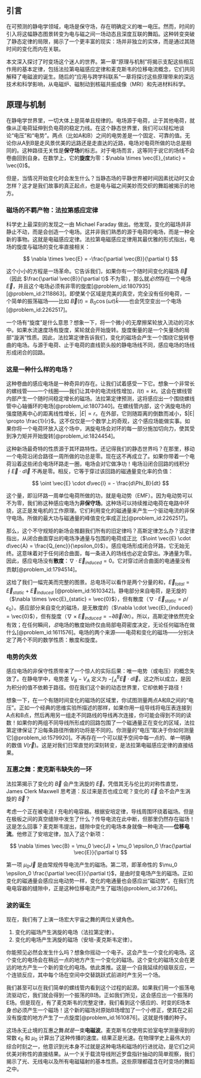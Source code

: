 ## 引言
在可预测的静电学领域，电场是保守场，存在明确定义的唯一电压。然而，时间的引入将这幅静态图景转变为电与磁之间一场动态且深度互联的舞蹈。这种转变突破了静态定律的局限，揭示了一个更丰富的现实：场并非独立的实体，而是通过其随时间的变化而内在关联。

本文深入探讨了时变场这个迷人的世界。第一章“原理与机制”将揭示支配这些相互作用的基本定律，包括法拉第电磁感应定律和麦克斯韦的位移电流概念，它们共同解释了电磁波的诞生。随后的“应用与跨学科联系”一章将探讨这些原理带来的深远技术和科学影响，从电磁炉、磁制动到核磁共振成像（MRI）和先进材料科学。

## 原理与机制

在静电学世界里，一切大体上是简单且规律的。电场源于电荷，止于其他电荷，就像从正电荷延伸到负电荷的稳定力线。在这个静态世界里，我们可以轻松地谈论“电压”和“电势”。两点（比如A和B）之间的电势差是一个固定、可靠的值。无论你从A到B是走风景优美的远路还是走直达的近路，电场对电荷所做的功总是相同的。这种路径无关性是**保守场**的标志。对于电场而言，这等同于说它的场线不会卷曲回到自身。在数学上，它的**旋度**为零：$\nabla \times \vec{E}_{static} = \vec{0}$。

但是，当情况开始变化时会发生什么？当静态场的平静世界被时间因素扰动时又会怎样？这才是我们故事的真正起点，也是电与磁之间美妙而交织的舞蹈被揭示的地方。

### 磁场的不羁产物：法拉第感应定律

科学史上最深刻的发现之一由 Michael Faraday 做出。他发现，变化的磁场并非静止不动，而是会创造一个电场。这并非我们熟悉的源于电荷的电场，而是一种全新的事物。这就是电磁感应定律。法拉第电磁感应定律用其最优雅的形式指出，电场的旋度与磁场的变化率直接相关：

$$ \nabla \times \vec{E} = -\frac{\partial \vec{B}}{\partial t} $$

这个小小的方程是一场革命。它告诉我们，如果你有一个随时间变化的磁场 $\vec{B}$（因此 $\frac{\partial \vec{B}}{\partial t}$ 不为零），那么就*必然*存在一个电场 $\vec{E}$，并且这个电场必须有非零的旋度[@problem_id:1807935] [@problem_id:2118863]。即使某个区域是完美的真空，完全没有任何电荷，一个简单的振荡磁场——比如 $\vec{B}(t) = B_0 \cos(\omega t) \hat{k}$——也会凭空变出一个电场[@problem_id:2262517]。

一个场有“旋度”是什么意思？想象一下，将一个微小的无摩擦桨轮放入流动的河水中。如果水流速度场有旋度，桨轮就会开始旋转。旋度衡量的是一个矢量场的局部“漩涡”性质。因此，法拉第定律告诉我们，变化的磁场会产生一个围绕它旋转卷曲的电场。与源于电荷、止于电荷的直线箭头般的静电场线不同，感应电场的场线形成闭合的回路。

### 这是一种什么样的电场？

这种卷曲的感应电场是一种奇异的存在。让我们试着感受一下它。想象一个非常长的螺线管——一个线圈——我们让其中的电流线性增加，$I(t) = kt$。这会在螺线管内部产生一个随时间稳定增长的磁场。法拉第定律预测，这将感应出一个围绕螺线管中心轴循环的电场[@problem_id:1807340]。在螺线管内部，这个涡旋电场的强度随离中心的距离线性增长，$|E| \propto r$。在外部，它则随距离的倒数而减小，$|E| \propto \frac{1}{r}$。这不仅仅是一个数学上的奇观，这个感应场能做实事。如果你将一个电荷环放入这个场中，涡旋电场会对环的每一部分施加切向力，使其受到净力矩并开始旋转[@problem_id:1824454]。

这种新场最奇特的性质源于其环路特性。还记得我们的静态世界吗？在那里，移动一个电荷沿闭合路径一周所做的功总是零。现在这不再成立了。如果你带着一个电荷沿着这些闭合电场环路走一圈，电场会对它做净功！电场沿闭合回路的线积分 $\oint \vec{E} \cdot d\vec{l}$ 不再是零。相反，它等于穿过该回路的磁通量变化率的负值：

$$ \oint \vec{E} \cdot d\vec{l} = - \frac{d\Phi_B}{dt} $$

这个量，即沿环路一周单位电荷所做的功，就是电动势（EMF）。因为电动势可以不为零，我们称这种感应电场为**非保守场**。这种场可以持续推动电荷在电路中环绕，这正是发电机的工作原理。它们利用变化的磁通量来产生一个驱动电流的非保守电场。所做的最大功与磁通量的峰值变化率成正比[@problem_id:2262517]。

那么，这个不守规矩的新场会推翻我们所有的旧定律吗？高斯定律怎么办？该定律指出，从闭合曲面穿出的电场净通量与包围的电荷成正比（$\oint \vec{E} \cdot d\vec{A} = \frac{Q_{enc}}{\epsilon_0}$）。感应电场形成闭合环路，它无始无终。这意味着对于任何闭合曲面，每一条进入的场线也必定会穿出。净通量为零。因此，感应电场没有**散度**：$\nabla \cdot \vec{E}_{induced} = 0$。它对穿过闭合曲面的电通量没有贡献[@problem_id:1794514]。

这给了我们一幅完美而完整的图景。总电场可以看作是两个分量的和，$\vec{E}_{total} = \vec{E}_{static} + \vec{E}_{induced}$ [@problem_id:1610342]。静电部分来自电荷，是无旋的（$\nabla \times \vec{E}_{static} = \vec{0}$），但有散度（$\nabla \cdot \vec{E}_{static} = \rho / \epsilon_0$）。感应部分来自变化的磁场，是无散度的（$\nabla \cdot \vec{E}_{induced} = \vec{0}$），但有旋度（$\nabla \times \vec{E}_{induced} = -\partial\vec{B}/\partial t$）。所以，高斯定律依然完全有效；在任何瞬间，*总*电场的散度始终仅由局部电荷密度决定，无论任何磁场在做什么[@problem_id:1611576]。电场的两个来源——电荷和变化的磁场——分别决定了两个不同的数学性质：散度和旋度。

### 电势的失效

感应电场的非保守性质带来了一个惊人的实际后果：唯一电势（或电压）的概念失效了。在静电学中，电势差 $V_B - V_A$ 定义为 $-\int_A^B \vec{E} \cdot d\vec{l}$。这之所以成立，是因为积分的值不依赖于路径。但在我们这个新的动态世界里，它却依赖于路径！

想象一下，在一个有随时间变化的磁场的区域里，你试图测量两点A和B之间的“电压”。正如一个经典的思维实验所描述的那样，如果你用一组导线将电压表连接到A点和B点，然后再用另一组走不同路线的导线再次连接，你可能会得到不同的读数！如果你的两组不同导线所形成的回路包围了一个磁通量正在变化的区域，法拉第定律保证了沿每条路径所做的功将是不同的。你测量的“电压”取决于你如何测量它[@problem_id:1579920]。不再存在一个可以赋予空间中每一点的、单一明确的数值 $V(\vec{r})$。这是对我们日常直觉的深刻转变，是法拉第电磁感应定律的直接结果。

### 互惠之舞：麦克斯韦缺失的一环

法拉第揭示了变化的 $\vec{B}$ 会产生涡旋的 $\vec{E}$。凭借其无与伦比的对称性直觉，James Clerk Maxwell 思考道：反过来是否也成立呢？变化的 $\vec{E}$ 会不会产生涡旋的 $\vec{B}$？

考虑一个正在被电流 $I$ 充电的电容器。根据安培定律，导线周围环绕着磁场。但是在极板之间的真空缝隙中发生了什么？传导电流在此中断，但那里仍然存在磁场！这是怎么回事？麦克斯韦提出，缝隙中变化的电场本身就像一种电流——**位移电流**。他修正了安培定律，加入了这个新项：

$$ \nabla \times \vec{B} = \mu_0 \vec{J} + \mu_0 \epsilon_0 \frac{\partial \vec{E}}{\partial t} $$

第一项 $\mu_0 \vec{J}$ 是由常规传导电流产生的磁场。第二项，即革命性的 $\mu_0 \epsilon_0 \frac{\partial \vec{E}}{\partial t}$，是由时变电场产生的磁场。正如变化的磁通量会感应出电动势一样，变化的电通量也会感应出“磁动势”。在我们充电电容器的缝隙中，正是这种位移电流产生了磁场[@problem_id:37266]。

### 波的诞生

现在，我们有了上演一场宏大宇宙之舞的两位关键角色。

1.  变化的磁场产生涡旋的电场（法拉第定律）。
2.  变化的电场产生涡旋的磁场（安培-麦克斯韦定律）。

你能预见必然会发生什么吗？想象你摇动一个电子。这会产生一个变化的电场。这个变化的电场会在稍远一点的地方产生一个变化的磁场。这个变化的磁场又会在更远的地方产生一个新的变化的电场。依此类推。这是一个自我延续的级联反应，一个连锁反应，其中每个场在空间中交替跳跃式前进时产生另一个场。

我们甚至可以在我们简单的螺线管内看到这个过程的起源。如果我们用一个振荡电流驱动它，我们就会得到一个振荡的B场。正如我们所见，这会感应出一个振荡的E场。但是现在，有了麦克斯韦的完整定律，我们看到这个感应的、时变的E场本身*也*必须产生一个磁场！这个新的磁场对原始B场增加了一个小修正，使其在之前没有旋度的地方产生了一点旋度[@problem_id:1610876]。这就是传播的种子。

这场永无止境的互惠之舞*就是*一束**电磁波**。麦克斯韦仅使用实验室电学测量得到的常数 $\epsilon_0$ 和 $\mu_0$ 计算出了这种传播的速度。结果正是光速。在物理学史上最伟大的综合时刻之一，他意识到光本身不过就是这种电场和磁场的行进扰动，是它们之间优美对称性的直接结果。从一个关于载流导线附近罗盘指针抽动的简单观察，我们揭示了光、无线电以及所有电磁辐射的基本性质。这些原理都蕴含在时变场的舞蹈之中。

